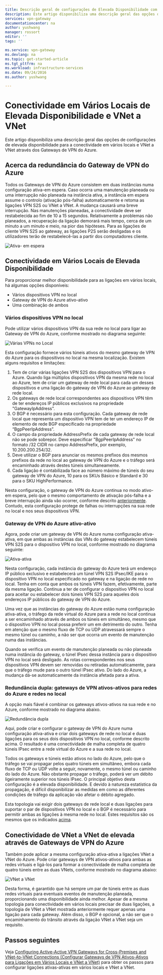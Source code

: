 ```yaml
---
title: Descrição geral de configurações de Elevada Disponibilidade com Gateways de VPN do Azure | Microsoft Docs
description: Este artigo disponibiliza uma descrição geral das opções de configurações de elevada disponibilidade através de Gateways de VPN do Azure.
services: vpn-gateway
documentationcenter: na
author: yushwang
manager: rossort
editor: ''
tags: ''

ms.service: vpn-gateway
ms.devlang: na
ms.topic: get-started-article
ms.tgt_pltfrm: na
ms.workload: infrastructure-services
ms.date: 09/24/2016
ms.author: yushwang

---
```

# Conectividade em Vários Locais de Elevada Disponibilidade e VNet a VNet
Este artigo disponibiliza uma descrição geral das opções de configurações de elevada disponibilidade para a conectividade em vários locais e VNet a VNet através dos Gateways de VPN do Azure.

## <a name = "activestandby"></a>Acerca da redundância do Gateway de VPN do Azure
Todos os Gateways de VPN do Azure consistem em duas instâncias numa configuração ativa-em espera. Caso ocorra uma manutenção planeada ou uma interrupção não planeada na instância ativa, a instância em espera assume o controlo (ativação pós-falha) automaticamente e retoma as ligações VPN S2S ou VNet a VNet. A mudança causará uma breve interrupção. Nas manutenções planeadas, a conectividade deve ser restabelecida ao fim de 10 a 15 segundos. Relativamente a problemas não planeados, a recuperação da ligação demorará mais tempo, cerca de um minuto a um minuto e meio, na pior das hipóteses. Para as ligações de cliente VPN S2S ao gateway, as ligações P2S serão desligadas e os utilizadores terão de restabelecê-las a partir dos computadores cliente.

![Ativa- em espera](./media/vpn-gateway-highlyavailable/active-standby.png)

## Conectividade em Vários Locais de Elevada Disponibilidade
Para proporcionar melhor disponibilidade para as ligações em vários locais, há algumas opções disponíveis:

* Vários dispositivos VPN no local
* Gateway de VPN do Azure ativo-ativo
* Uma combinação de ambos

### <a name = "activeactiveonprem"></a>Vários dispositivos VPN no local
Pode utilizar vários dispositivos VPN da sua rede no local para ligar ao Gateway de VPN do Azure, conforme mostrado no diagrama seguinte:

![Várias VPNs no Local](./media/vpn-gateway-highlyavailable/multiple-onprem-vpns.png)

Esta configuração fornece vários túneis ativos do mesmo gateway de VPN do Azure para os dispositivos no local na mesma localização. Existem alguns requisitos e limitações:

1. Tem de criar várias ligações VPN S2S dos dispositivos VPN para o Azure. Quando liga múltiplos dispositivos VPN da mesma rede no local ao Azure, tem de criar um gateway de rede local para cada um desses dispositivos e uma ligação do gateway de VPN do Azure ao gateway de rede local.
2. Os gateways de rede local correspondentes aos dispositivos VPN têm de ter endereços IP públicos exclusivos na propriedade "GatewayIpAddress".
3. O BGP é necessário para esta configuração. Cada gateway de rede local que representa um dispositivo VPN tem de ter um endereço IP de elemento de rede BGP especificado na propriedade “BgpPeerIpAddress”.
4. O campo da propriedade AddressPrefix de cada gateway de rede local não se pode sobrepor. Deve especificar "BgpPeerIpAddress" no formato /32 CIDR no campo AddressPrefix, por exemplo, 10.200.200.254/32.
5. Deve utilizar o BGP para anunciar os mesmos prefixos dos mesmos prefixos da rede no local ao gateway de VPN do Azure e o tráfego será encaminhado através destes túneis simultaneamente.
6. Cada ligação é contabilizada face ao número máximo de túneis do seu gateway de VPN do Azure, 10 para os SKUs Básico e Standard e 30 para o SKU HighPerformance. 

Nesta configuração, o gateway de VPN do Azure continua no modo ativo-em espera, pelo que o mesmo comportamento de ativação pós-falha e a breve interrupção ainda vão ocorrer, conforme descrito [anteriormente](#activestandby). Contudo, esta configuração protege de falhas ou interrupções na sua rede no local e nos seus dispositivos VPN.

### Gateway de VPN do Azure ativo-ativo
Agora, pode criar um gateway de VPN do Azure numa configuração ativa-ativa, em que ambas as instâncias das VMs do gateway estabelecem túneis VPN S2S para o dispositivo VPN no local, conforme mostrado no diagrama seguinte:

![Ativa-ativa](./media/vpn-gateway-highlyavailable/active-active.png)

Nesta configuração, cada instância do gateway do Azure terá um endereço IP público exclusivo e estabelecerá um túnel VPN S2S IPsec/IKE para o dispositivo VPN no local especificado no gateway e na ligação de rede no local. Tenha em conta que ambos os túneis VPN fazem, efetivamente, parte da mesma ligação. Continua a ter de configurar o dispositivo VPN no local para aceitar ou estabelecer dois túneis VPN S2S para aqueles dois endereços IP públicos do gateway de VPN do Azure.

Uma vez que as instâncias do gateway do Azure estão numa configuração ativa-ativa, o tráfego da rede virtual do Azure para a rede no local continua a ser encaminhado através de ambos os túneis em simultâneo, mesmo que o dispositivo VPN no local possa preferir um em detrimento do outro. Tenha em atenção que o mesmo fluxo de TCP ou UDP atravessará sempre o mesmo túnel ou caminho, a não ser que ocorra um evento de manutenção numa das instâncias.

Quando se verifica um evento de manutenção planeada ou não planeada numa instância do gateway, o túnel IPsec dessa instância para o dispositivo VPN no local será desligado. As rotas correspondentes nos seus dispositivos VPN devem ser removidas ou retiradas automaticamente, para que o tráfego mude para o outro túnel IPsec ativo. Do lado do Azure, a mudança dá-se automaticamente da instância afetada para a ativa.

### Redundância dupla: gateways de VPN ativos-ativos para redes do Azure e redes no local
A opção mais fiável é combinar os gateways ativos-ativos na sua rede e no Azure, conforme mostrado no diagrama abaixo.

![Redundância dupla](./media/vpn-gateway-highlyavailable/dual-redundancy.png)

Aqui, pode criar e configurar o gateway de VPN do Azure numa configuração ativa-ativa e criar dois gateways de rede no local e duas ligações para os seus dois dispositivos VPN no local, conforme descrito acima. O resultado é uma conectividade de malha completa de quatro túneis IPsec entre a rede virtual do Azure e a sua rede no local.

Todos os gateways e túneis estão ativos no lado do Azure, pelo que o tráfego se vai propagar pelos quatro túneis em simultâneo, embora cada fluxo de TCP ou UDP volte a seguir, novamente, o mesmo túnel ou caminho do lado do Azure. Não obstante propagar o tráfego, poderá ver um débito ligeiramente superior nos túneis IPsec. O principal objetivo desta configuração é a elevada disponibilidade. E devido à natureza estatística da propagação, é difícil disponibilizar as medidas em como as diferentes condições de tráfego da aplicação vão afetar o débito agregado.

Esta topologia vai exigir dois gateways de rede local e duas ligações para suportar o par de dispositivos VPN no local e o BGP é necessário para permitir ambas as ligações à mesma rede no local. Estes requisitos são os mesmos que os indicados [acima](#activeactiveonprem). 

## Conectividade de VNet a VNet de elevada através de Gateways de VPN do Azure
Também pode aplicar a mesma configuração ativa-ativa a ligações VNet a VNet do Azure. Pode criar gateways de VPN ativos-ativos para ambas as redes virtuais e ligá-los para formar a conectividade de malha completa de quatro túneis entre as duas VNets, conforme mostrado no diagrama abaixo:

![VNet a VNet](./media/vpn-gateway-highlyavailable/vnet-to-vnet.png)

Desta forma, é garantido que há sempre um par de túneis entre as duas redes virtuais para eventuais eventos de manutenção planeada, proporcionando uma disponibilidade ainda melhor. Apesar de a mesma topologia para conectividade em vários locais precisar de duas ligações, a topologia de VNet a VNet mostrada anteriormente requer apenas uma ligação para cada gateway. Além disso, o BGP é opcional, a não ser que o encaminhamento do trânsito através da ligação VNet a VNet seja um requisito.

## Passos seguintes
Veja [Configuring Active-Active VPN Gateways for Cross-Premises and VNet-to-VNet Connections (Configurar Gateways de VPN Ativos-Ativos para Ligações em Vários Locais e VNet a VNet)](http://go.microsoft.com/fwlink/?LinkId=828726) para obter os passos para configurar ligações ativas-ativas em vários locais e VNet a VNet.

<!--HONumber=Sep16_HO4-->


